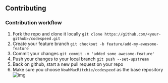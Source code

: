 ## Contributing

### Contribution workflow
1. Fork the repo and clone it locally `git clone https://github.com/<your-github>/codespeed.git`
1. Create your feature branch `git checkout -b feature/add-my-awesome-feature`
1. Commit your changes `git commit -m 'added some awesome-feature'`
1. Push your changes to your local branch `git push --set-upstream`
1. Back on github, start a new pull request on your repo
1. Make sure you choose `NoahMacRitchie/codespeed` as the base repository ![img](https://cdn.discordapp.com/attachments/820540696418189312/820554940783001610/unknown.png)
